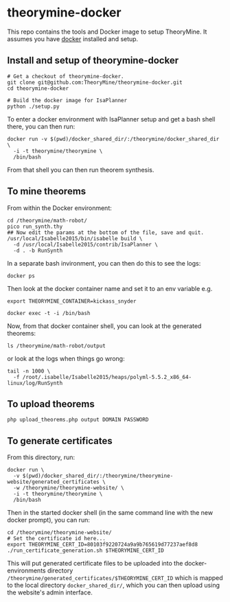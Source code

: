 # theorymine-docker

This repo contains the tools and Docker image to setup TheoryMine. It assumes you have [docker](https://www.docker.com/) installed and setup.

## Install and setup of theorymine-docker

```
# Get a checkout of theorymine-docker.
git clone git@github.com:TheoryMine/theorymine-docker.git
cd theorymine-docker

# Build the docker image for IsaPlanner
python ./setup.py
```

To enter a docker environment with IsaPlanner setup and get a bash shell there, you can then run:

```
docker run -v $(pwd)/docker_shared_dir/:/theorymine/docker_shared_dir \
  -i -t theorymine/theorymine \
  /bin/bash
```

From that shell you can then run theorem synthesis.


## To mine theorems

From within the Docker environment:

```
cd /theorymine/math-robot/
pico run_synth.thy
## Now edit the params at the bottom of the file, save and quit.
/usr/local/Isabelle2015/bin/isabelle build \
  -d /usr/local/Isabelle2015/contrib/IsaPlanner \
  -d . -b RunSynth
```

In a separate bash invironment, you can then do this to see the logs:
```
docker ps
```

Then look at the docker container name and set it to an env variable e.g.

```
export THEORYMINE_CONTAINER=kickass_snyder

docker exec -t -i /bin/bash
```

Now, from that docker container shell, you can look at the generated theorems:

```
ls /theorymine/math-robot/output
```

or look at the logs when things go wrong:
```
tail -n 1000 \
  -f /root/.isabelle/Isabelle2015/heaps/polyml-5.5.2_x86_64-linux/log/RunSynth
```

## To upload theorems

```
php upload_theorems.php output DOMAIN PASSWORD
```


## To generate certificates

From this directory, run:

```
docker run \
  -v $(pwd)/docker_shared_dir/:/theorymine/theorymine-website/generated_certificates \
  -w /theorymine/theorymine-website/ \
  -i -t theorymine/theorymine \
  /bin/bash
```

Then in the started docker shell (in the same command line with the new docker
prompt), you can run:

```
cd /theorymine/theorymine-website/
# Set the certificate id here...
export THEORYMINE_CERT_ID=80103f9220724a9a9b765619d77237aef8d8
./run_certificate_generation.sh $THEORYMINE_CERT_ID
```

This will put generated certificate files to be uploaded into the docker-
environments directory `/theorymine/generated_certificates/$THEORYMINE_CERT_ID`
which is mapped to the local directory `docker_shared_dir/`, which you can then
upload using the website's admin interface.

